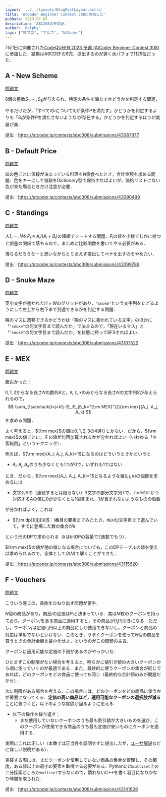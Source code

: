 ```yaml
---
layout: '../../layouts/BlogPostLayout.astro'
title: 'AtCoder Beginner Contest 308に参加した'
pubDate: 2023-07-03
description: 'ABC308の参加記．'
author: 'halphy'
tags: ["競プロ", "アルゴ", "AtCoder"]
---
```


7月1日に開催された[CodeQUEEN 2023 予選 (AtCoder Beginner Contest 308)](https://atcoder.jp/contests/abc308)に参加した．結果はABCDEFの6完，提出するのが遅く水パフォで1125位だった．

## A - New Scheme
[問題文](https://atcoder.jp/contests/abc308/tasks/abc308_a)

8個の整数$S_1, \cdots, S_8$が与えられ，特定の条件を満たすかどうかを判定する問題．

やるだけだが，「すべての$i$について$S_i$が条件$P$を満たす」かどうかを判定するよりも「$S_i$が条件$P$を満たさないような$i$が存在する」かどうかを判定するほうが実装が楽．

提出：https://atcoder.jp/contests/abc308/submissions/43087977

## B - Default Price
[問題文](https://atcoder.jp/contests/abc308/tasks/abc308_b)

皿の色ごとに値段が決まっている料理を$N$個食べたとき，合計金額を求める問題．色をキーにして値段をDictionary型で保持すればよいが，価格リストにない色が来た場合ときだけ注意が必要．

提出：https://atcoder.jp/contests/abc308/submissions/43090499

## C - Standings
[問題文](https://atcoder.jp/contests/abc308/tasks/abc308_c)

人$1, \cdots, N$を$P_i\equiv A_i/(A_i+B_i)$の降順でソートする問題．$P_i$の値を小数でじかに持つと誤差の関係で落ちるので，まじめに比較関数を書いてやる必要がある．

落ちるだろうなーと思いながらとりあえず提出してペナを出すのをやめたい．

提出：https://atcoder.jp/contests/abc308/submissions/43099789

## D - Snuke Maze
[問題文](https://atcoder.jp/contests/abc308/tasks/abc308_d)

英小文字が書かれた$H\times W$のグリッドがあり，`"snuke"`という文字列をたどるようにして左上から右下まで到達できるかを判定する問題．

隣のマスに遷移できるかどうかは「隣のマスに書かれている文字」のほかに「`"snuke"`の何文字目まで読んだか」で決まるので，「現在いるマス」と「`"snuke"`の何文字目まで読んだか」を状態に持ってBFSすればよい．

提出：https://atcoder.jp/contests/abc308/submissions/43107522

## E - MEX
[問題文](https://atcoder.jp/contests/abc308/tasks/abc308_e)

面白かった！

$0,1,2$からなる長さ$N$の数列$A$と，`M`, `E`, `X`のみからなる長さ$N$の文字列$S$が与えられるので，
$$
\sum_{\substack{i<j<k\\ (S_iS_jS_k="{\rm MEX}")}}{\rm mex}(A_i, A_j, A_k)
$$
を求める問題．

よく考えると，${\rm mex}$の値は$0,1,2,3$の$4$通りしかない．だから，${\rm mex}$の値ごとに，その値が何回加算されるかが分かればよい（いわゆる「主客転倒」というテクニック）．

例えば，${\rm mex}(A_i, A_j, A_k)=1$になるのはどういうときかというと
- $A_i, A_j, A_k$のうち少なくとも1つが$0$で，いずれも$1$ではない

とき．だから，${\rm mex}(A_i, A_j, A_k)=1$となるような組$(i, j, k)$の個数を求めるには
- 文字列$S$の（連続するとは限らない）$3$文字の部分文字列$T$で，$T=$`"MEX"`かつ対応する$A$の値に$0$が少なくとも1個含まれ，$1$が含まれないようなものの個数

が分かればよく，これは
- ${\rm dp}[i][j][k]$：$i$番目の要素までみたとき，`MEX`の$j$文字目まで選んでいて，すでに登場した数の集合が$k$

という形のDPで求められる（$k$はbitDPの容量で2進数でもつ）．

${\rm mex}$の値が他の値になる場合についても，このDPテーブルの値を使えば求められるので，全体として$O(N)$で解くことができた．

提出：https://atcoder.jp/contests/abc308/submissions/43115620

## F - Vouchers
[問題文](https://atcoder.jp/contests/abc308/tasks/abc308_f)

こういう感じの，貪欲をひねり出す問題が苦手．

$N$個の商品があり，商品$i$の定価は$P_i$と決まっている．実は$M$枚のクーポンを持っており，クーポン$j$をある商品に適用すると，その商品が$D_j$円引きになる．ただし，クーポン$j$は定価$L_j$円以上の商品にしか使用できないし，クーポンと商品の対応は単射でないといけない．このとき，うまくクーポンを使って$N$個の商品を買うときの合計金額を最小化せよ，というのがこの問題の主旨．

クーポンに適用可能な定価の下限があるのがやっかいだ．

ひとまずこの制限がない場合を考えると，明らかに値引き額の大きいクーポンから順に使っていくのが最適である．また，最終的に使うクーポンの集合が同じであれば，どのクーポンをどの商品に使っても同じ（最終的な合計額のみが問題だから）．

次に制限がある場合を考える．この場合には，どのクーポンをどの商品に使うかが重要になってくる．**定価の高い商品ほど，適用可能なクーポンの選択肢が減る**ことに気づくと，以下のような貪欲が回るように思える．

- 以下の操作を繰り返す：
    - まだ使用していないクーポンのうち最も割引額が大きいものを選び，このクーポンが使用できる商品のうち最も定価が安いものにクーポンを適用する．

実際にこれは正しい（本番では正当性を証明せずに提出したが，[ユーザ解説](https://atcoder.jp/contests/abc308/editorial/6724)などに詳しい説明がある）．

実装する際には，まだクーポンを使用していない商品の集合を管理し，その都度，ある値以上の最小の要素を取得する必要がある．Pythonには`multiset`上の二分探索どころか`multiset`すらないので，慣れないC++を書く羽目になりかなり時間を取られた．

提出：https://atcoder.jp/contests/abc308/submissions/43141628
